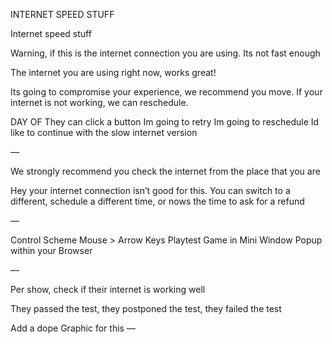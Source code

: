 
INTERNET SPEED STUFF

Internet speed stuff

Warning, if this is the internet connection you are using. Its not fast enough

The internet you are using right now, works great! 

Its going to compromise your experience, we recommend you move. If your internet is not working, we can reschedule.

DAY OF
They can click a button 
	Im going to retry 
	Im going to reschedule
	Id like to continue with the slow internet version 

—

We strongly recommend you check the internet from the place that you are

Hey your internet connection isn’t good for this. You can switch to a different, schedule a different time, or nows the time to ask for a refund

—

Control Scheme 
	Mouse > Arrow Keys
Playtest Game in Mini Window
Popup within your Browser 

—

Per show, check if their internet is working well

They passed the test, they postponed the test, they failed the test

Add a dope Graphic for this
—

